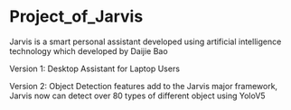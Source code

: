 # Project_of_Jarvis

Jarvis is a smart personal assistant developed using artificial intelligence technology which developed by Daijie Bao 

Version 1: Desktop Assistant for Laptop Users

Version 2: Object Detection features add to the Jarvis major framework, Jarvis now can detect over 80 types of different object using YoloV5 

